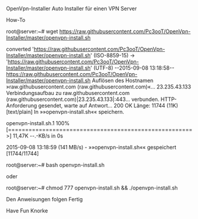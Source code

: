 OpenVpn-Installer
Auto Installer für einen VPN Server

How-To

root@server:~# wget https://raw.githubusercontent.com/Pc3ooT/OpenVpn-Installer/master/openvpn-install.sh 

converted 'https://raw.githubusercontent.com/Pc3ooT/OpenVpn-Installer/master/openvpn-install.sh' (ISO-8859-15) -> 'https://raw.githubusercontent.com/Pc3ooT/OpenVpn-Installer/master/openvpn-install.sh' (UTF-8)
--2015-09-08 13:18:58--  https://raw.githubusercontent.com/Pc3ooT/OpenVpn-Installer/master/openvpn-install.sh
Auflösen des Hostnamen »raw.githubusercontent.com (raw.githubusercontent.com)«... 23.235.43.133
Verbindungsaufbau zu raw.githubusercontent.com (raw.githubusercontent.com)|23.235.43.133|:443... verbunden.
HTTP-Anforderung gesendet, warte auf Antwort... 200 OK
Länge: 11744 (11K) [text/plain]
In »»openvpn-install.sh«« speichern.

openvpn-install.sh.1           100%[======================================================>]  11,47K  --.-KB/s   in 0s

2015-09-08 13:18:59 (141 MB/s) - »»openvpn-install.sh«« gespeichert [11744/11744]

root@server:~# bash openvpn-install.sh

oder

root@server:~# chmod 777 openvpn-install.sh && ./openvpn-install.sh

Den Anweisungen folgen Fertig

Have Fun
Knorke
